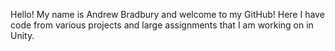 Hello! My name is Andrew Bradbury and welcome to my GitHub! 
Here I have code from various projects and large assignments that I am working on in Unity.
